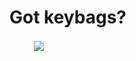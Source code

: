 <h1>Got keybags?</h1>
&nbsp;
&nbsp;
&nbsp;
&nbsp;
&nbsp;
<img align="center" src="https://github-readme-stats.vercel.app/api/top-langs?username=cmd-v1&show_icons=true&count_private=true&theme=tokyonight&locale=en&layout=compact" />

